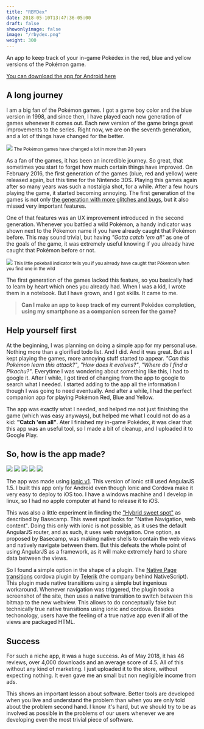 ```yaml
---
title: "RBYDex"
date: 2018-05-10T13:47:36-05:00
draft: false
showonlyimage: false
image: "/rbydex.png"
weight: 300
---
```


An app to keep track of your in-game Pokédex in the red, blue and yellow versions of the Pokémon game. 

<!--more-->

[You can download the app for Android here](https://play.google.com/store/apps/details?id=bul.ikana.rbydex)

## A long journey

I am a big fan of the Pokémon games. I got a game boy color and the blue version in 1998, and since then, I have played each new generation of games whenever it comes out. Each new version of the game brings great improvements to the series. Right now, we are on the seventh generation, and a lot of things have changed for the better.

![](/rbydex01.png)
<small>The Pokémon games have changed a lot in more than 20 years</small>

As a fan of the games, it has been an incredible journey. So great, that sometimes you start to forget how much certain things have improved. On February 2016, the first generation of the games (blue, red and yellow) were released again, but this time for the Nintendo 3DS. Playing this games again after so many years was such a nostalgia shot, for a while. After a few hours playing the game, it started becoming annoying. The first generation of the games is not only [the generation with more glitches and bugs](https://bulbapedia.bulbagarden.net/wiki/List_of_glitches_in_Generation_I), but it also missed very important features.

One of that features was an UX improvement introduced in the second generation. Whenever you battled a wild Pokémon, a handy indicator was shown next to the Pókemon name if you have already caught that Pokémon before. This may sound trivial, but having _"Gotta catch 'em all"_ as one of the goals of the game, it was extremely useful knowing if you already have caught that Pokémon before or not.

![](/rbydex02.png)
<small>This little pokeball indicator tells you if you already have caught that Pókemon when you find one in the wild</small>

The first generation of the games lacked this feature, so you basically had to learn by heart which ones you already had. When I was a kid, I wrote them in a notebook. But I have grown, and I got skills. It came to me.

>**Can I make an app to keep track of my current Pokédex completion, using my smartphone as a companion screen for the game?** 

## Help yourself first

At the beginning, I was planning on doing a simple app for my personal use. Nothing more than a glorified todo list. And I did. And it was great. But as I kept playing the games, more annoying stuff started to appear. _"Can this Pokémon learn this attack?"_, _"How does it evolves?"_, _"Where do I find a Pikachu?"_. Everytime I was wondering about something like this, I had to google it. After I while, I got tired of changing from the app to google to search what I needed. I started adding to the app all the information I though I was going to need eventually. And after a while, I had the perfect companion app for playing Pokémon Red, Blue and Yellow.

The app was exactly what I needed, and helped me not just finishing the game (which was easy anyways), but helped me what I could not do as a kid: **"Catch 'em all"**. Ater I finished my in-game Pokédex, it was clear that this app was an useful tool, so I made a bit of cleanup, and I uploaded it to Google Play.

## So, how is the app made?

<div class="stack-icons">
	<img src="/android.svg">
	<img src="/cordova.svg">
	<img src="/ionic.svg">
	<img src="/angular.svg">
	<img src="/js.svg">
</div>

The app was made using [ionic v1](https://ionicframework.com/docs/v1/). This version of ionic still used AngularJS 1.5. I built this app only for Android even though Ionic and Cordova make it very easy to deploy to iOS too. I have a windows machine and I develop in linux, so I had no apple computer at hand to release it to iOS.

This was also a little experiment in finding the ["Hybrid sweet spot"](https://signalvnoise.com/posts/3743-hybrid-sweet-spot-native-navigation-web-content) as described by Basecamp. This sweet spot looks for "Native Navigation, web content". Doing this only with ionic is not possible, as it uses the default AngularJS router, and as such, it uses web navigation. One option, as proposed by Basecamp, was making native shells to contain the web views and natively navigate between them. But this defeats the whole point of using AngularJS as a framework, as it will make extremely hard to share data between the views.

So I found a simple option in the shape of a plugin. The [<i class="fa fa-github"></i> Native Page transitions](https://github.com/Telerik-Verified-Plugins/NativePageTransitions) cordova plugin by [Telerik](https://www.telerik.com/) (the company behind NativeScript). This plugin made native transitions using a simple but ingenious workaround. Whenever navigation was triggered, the plugin took a screenshot of the site, then uses a native transition to switch between this bitmap to the new webview. This allows to do conceptually fake but technically true native transitions using ionic and cordova. Besides techonology, users have the feeling of a true native app even if all of the views are packaged HTML.

## Success

For such a niche app, it was a huge success. As of May 2018, it has 46 reviews, over 4,000 downloads and an average score of 4.5. All of this without any kind of marketing. I just uploaded it to the store, without expecting nothing. It even gave me an small but non negligible income from ads. 

This shows an important lesson about software. Better tools are developed when you live and understand the problem than when you are only told about the problem second hand. I know it's hard, but we should try to be as involved as possible in the problems of our users whenever we are developing even the most trivial piece of software.